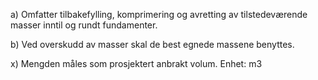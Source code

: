 a) Omfatter tilbakefylling, komprimering og avretting av tilstedeværende masser inntil og rundt fundamenter.

b) Ved overskudd av masser skal de best egnede massene benyttes.

x) Mengden måles som prosjektert anbrakt volum. Enhet: m3

